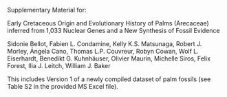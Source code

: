 Supplementary Material for:  
  
Early Cretaceous Origin and Evolutionary History of Palms (Arecaceae) inferred from
1,033 Nuclear Genes and a New Synthesis of Fossil Evidence  
  
Sidonie Bellot, Fabien L. Condamine, Kelly K.S. Matsunaga, Robert J. Morley, Ángela Cano,
Thomas L.P. Couvreur, Robyn Cowan, Wolf L. Eiserhardt, Benedikt G. Kuhnhäuser, Olivier
Maurin, Michelle Siros, Felix Forest, Ilia J. Leitch, William J. Baker

This includes Version 1 of a newly compiled dataset of palm fossils (see Table S2 in the provided MS Excel file). 
